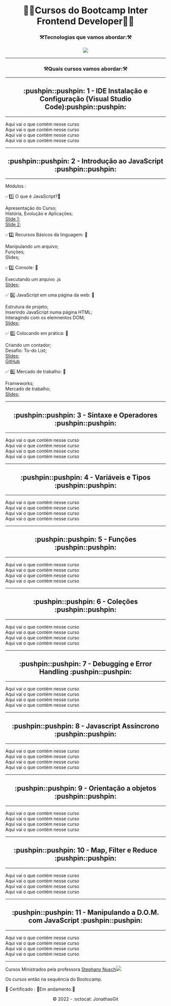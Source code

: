 <h1 align="center">🚀🚧Cursos do Bootcamp Inter Frontend Developer🚧🚀</h1>


 <h3 align="center">⚒️Tecnologias que vamos abordar:⚒️ </h3>
 
 <h3 align="center"><img src="https://img.shields.io/badge/JavaScript-F7DF1E?style=for-the-badge&logo=javascript&logoColor=black"></h3>
 <hr>
 

 <h3 align="center">⚒️Quais cursos vamos abordar:⚒️ </h3><hr>


<h2 align="center">:pushpin::pushpin: 1 - IDE Instalação e Configuração (Visual Studio Code):pushpin::pushpin:</h2> 

<hr>

Aqui vai o que contém nesse curso<br>
Aqui vai o que contém nesse curso<br>
Aqui vai o que contém nesse curso<br>
Aqui vai o que contém nesse curso<br><hr>


<h2 align="center"> :pushpin::pushpin: 2 - Introdução ao JavaScript :pushpin::pushpin:<br></h2><hr>


Módulos :<br>


✅:one: O que é JavaScript?:pushpin:<br>

Apresentação do Curso; <br>
História, Evolução e Aplicações;<br>
<a href="https://drive.google.com/file/d/1OewERdQ1_0xVRj_d04PCCBxOS2qRZmwe/view">Slide 1</a>; <br>
<a href="https://drive.google.com/file/d/18sCfJ8MVRShhbViehk79-4ca-lQQ4fqY/view">Slide 2</a>; <br>


✅:two: Recursos Básicos da linguagem: :pushpin: <br>

Manipulando um arquivo;<br>
Funções;<br>
Slides; <br>

✅:three: Console: :pushpin: <br>

Executando um arquivo .js <br>
<A href="https://drive.google.com/file/d/1OOkZSQhsVcassphzKP0LhecqvpRPXexO/view"> Slides;</a> <br>

✅ :four: JavaScript em uma página da web: :pushpin: <br>

Estrutura de projeto; <br>
Inserindo JavaScript numa página HTML; <br>
Interagindo com os elemnentos DOM; <br>
<a href="https://drive.google.com/file/d/1WIFDplD9a2rZdkeXRW1TggbL_HQRuNmH/view"> Slides;</a> <br>

✅ :five: Colocando em prática: :pushpin: <br>

Criando um contador; <br>
Desafio: To-do List; <br>
<a href="https://drive.google.com/file/d/1NFh_RDX-R7Y2MgwUYutpplvNZGCDio7P/view">Slides;</a><br>
<a href="https://github.com/stebsnusch/basecamp-javascript/tree/main/introducao-ao-javascript">GitHub</a><br>

✅ :six: Mercado de trabalho: :pushpin: <br>

Framwworks; <br>
Mercado de trabalho; <br>
<a href="https://drive.google.com/file/d/1vxqzu7Ds3AvAT3fqopuJb74b7dZv-bai/view">Slides; </a><br>


<hr>


<h2 align="center">:pushpin::pushpin: 3 - Sintaxe e Operadores :pushpin::pushpin: </h2><hr>

Aqui vai o que contém nesse curso<br>
Aqui vai o que contém nesse curso<br>
Aqui vai o que contém nesse curso<br>
Aqui vai o que contém nesse curso<br><hr>

<h2 align="center">:pushpin::pushpin: 4 - Variáveis e Tipos :pushpin::pushpin: </h2><hr>

Aqui vai o que contém nesse curso<br>
Aqui vai o que contém nesse curso<br>
Aqui vai o que contém nesse curso<br>
Aqui vai o que contém nesse curso<br><hr>


<h2 align="center">:pushpin::pushpin: 5 - Funções :pushpin::pushpin: </h2><hr>

Aqui vai o que contém nesse curso<br>
Aqui vai o que contém nesse curso<br>
Aqui vai o que contém nesse curso<br>
Aqui vai o que contém nesse curso<br><hr>


<h2 align="center">:pushpin::pushpin: 6 - Coleções :pushpin::pushpin: </h2><hr>

Aqui vai o que contém nesse curso<br>
Aqui vai o que contém nesse curso<br>
Aqui vai o que contém nesse curso<br>
Aqui vai o que contém nesse curso<br><hr>



<h2 align="center">:pushpin::pushpin: 7 - Debugging e Error Handling :pushpin::pushpin: </h2><hr>

Aqui vai o que contém nesse curso<br>
Aqui vai o que contém nesse curso<br>
Aqui vai o que contém nesse curso<br>
Aqui vai o que contém nesse curso<br><hr>


<h2 align="center">:pushpin::pushpin: 8 - Javascript Assíncrono :pushpin::pushpin: </h2><hr>

Aqui vai o que contém nesse curso<br>
Aqui vai o que contém nesse curso<br>
Aqui vai o que contém nesse curso<br>
Aqui vai o que contém nesse curso<br><hr>


<h2 align="center">:pushpin::pushpin: 9 - Orientação a objetos :pushpin::pushpin: </h2><hr>

Aqui vai o que contém nesse curso<br>
Aqui vai o que contém nesse curso<br>
Aqui vai o que contém nesse curso<br>
Aqui vai o que contém nesse curso<br><hr>


<h2 align="center">:pushpin::pushpin: 10 - Map, Filter e Reduce :pushpin::pushpin: </h2><hr>

Aqui vai o que contém nesse curso<br>
Aqui vai o que contém nesse curso<br>
Aqui vai o que contém nesse curso<br>
Aqui vai o que contém nesse curso<br><hr>


<h2 align="center">:pushpin::pushpin: 11 - Manipulando a D.O.M. com JavaScript :pushpin::pushpin:  </h2><hr>

Aqui vai o que contém nesse curso<br>
Aqui vai o que contém nesse curso<br>
Aqui vai o que contém nesse curso<br>
Aqui vai o que contém nesse curso<br><hr>



Cursos Ministrados pela professora <a href="https://github.com/stebsnusch">Stephany Nusch</a><img src="https://img.shields.io/badge/github-%23121011.svg?style=for-the-badge&logo=github&logoColor=white"><br>

Os cursos então na sequência do Bootccamp. <br>

🎯 Certificado : 🚧Em andamento.🚧

<p align="center">©️ 2022 - :octocat: JonathasGit </p>
